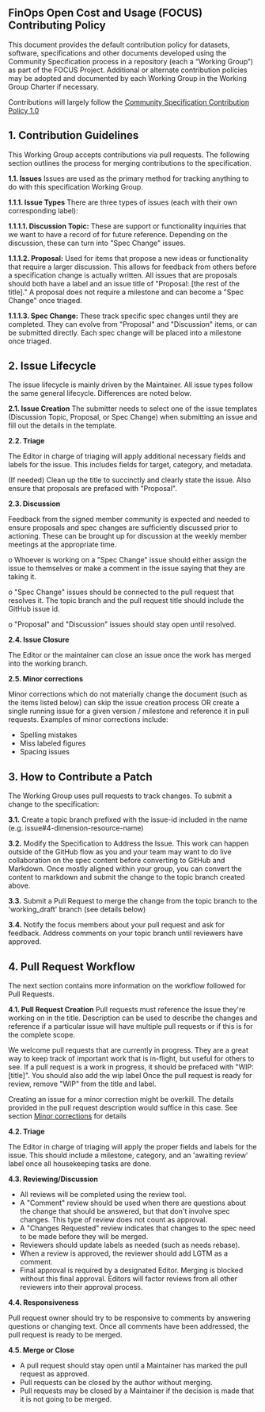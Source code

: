 FinOps Open Cost and Usage (FOCUS) Contributing Policy
-------------------------------------------------------

This document provides the default contribution policy for datasets, software, specifications and other documents developed using the Community Specification process in a repository (each a “Working Group”) as part of the FOCUS Project. Additional or alternate contribution policies may be adopted and documented by each Working Group in the Working Group Charter if necessary.

Contributions will largely follow the [Community Specification Contribution Policy 1.0](https://github.com/CommunitySpecification/Community_Specification/blob/main/6._Contributing.md)

## 1.	Contribution Guidelines

This Working Group accepts contributions via pull requests. The following section outlines the process for merging contributions to the specification.

**1.1.	Issues**  Issues are used as the primary method for tracking anything to do with this specification Working Group.

**1.1.1.	Issue Types**  There are three types of issues (each with their own corresponding label):

**1.1.1.1.	Discussion Topic:** These are support or functionality inquiries that we want to have a record of for future reference. Depending on the discussion, these can turn into "Spec Change" issues.

**1.1.1.2.	Proposal:** Used for items that propose a new ideas or functionality that require a larger discussion. This allows for feedback from others before a specification change is actually written. All issues that are proposals should both have a label and an issue title of "Proposal: [the rest of the title]." A proposal does not require a milestone and can become a "Spec Change" once triaged.

**1.1.1.3.	Spec Change:** These track specific spec changes until they are completed. They can evolve from "Proposal" and "Discussion" items, or can be submitted directly. Each spec change will be placed into a milestone once triaged.

## 2.	Issue Lifecycle

The issue lifecycle is mainly driven by the Maintainer. All issue types follow the same general lifecycle. Differences are noted below.

**2.1.	Issue Creation**
The submitter needs to select one of the issue templates (Discussion Topic, Proposal, or Spec Change) when submitting an issue and fill out the details in the template.

**2.2.	Triage**

The Editor in charge of triaging will apply additional necessary fields and labels for the issue. This includes fields for target, category, and metadata.

(If needed) Clean up the title to succinctly and clearly state the issue. Also ensure that proposals are prefaced with "Proposal".

**2.3.	Discussion**

Feedback from the signed member community is expected and needed to ensure proposals and spec changes are sufficiently discussed prior to actioning. These can be brought up for discussion at the weekly member meetings at the appropriate time.

o	Whoever is working on a "Spec Change" issue should either assign the issue to themselves or make a comment in the issue saying that they are taking it.

o	"Spec Change" issues should be connected to the pull request that resolves it. The topic branch and the pull request title should include the GitHub issue id.

o	"Proposal" and "Discussion" issues should stay open until resolved.

**2.4.	Issue Closure**

The Editor or the maintainer can close an issue once the work has merged into the working branch.

**2.5. Minor corrections**

Minor corrections which do not materially change the document (such as the items listed below) can skip the issue creation process OR create a single running issue for a given version / milestone and reference it in pull requests.
Examples of minor corrections include:
* Spelling mistakes
* Miss labeled figures
* Spacing issues

## 3.	How to Contribute a Patch

The Working Group uses pull requests to track changes. To submit a change to the specification:

**3.1.** Create a topic branch prefixed with the issue-id included in the name (e.g. issue#4-dimension-resource-name)

**3.2.** Modify the Specification to Address the Issue. This work can happen outside of the GitHub flow as you and your team may want to do live collaboration on the spec content before converting to GitHub and Markdown. Once mostly aligned within your group, you can convert the content to markdown and submit the change to the topic branch created above.

**3.3.** Submit a Pull Request to merge the change from the topic branch to the 'working_draft' branch (see details below)

**3.4.** Notify the focus members about your pull request and ask for feedback. Address comments on your topic branch until reviewers have approved.

## 4.	Pull Request Workflow

The next section contains more information on the workflow followed for Pull Requests.

**4.1.	Pull Request Creation**
Pull requests must reference the issue they're working on in the title. Description can be used to describe the changes and reference if a particular issue will have multiple pull requests or if this is for the complete scope.

We welcome pull requests that are currently in progress. They are a great way to keep track of important work that is in-flight, but useful for others to see. If a pull request is a work in progress, it should be prefaced with "WIP: [title]". You should also add the wip label Once the pull request is ready for review, remove "WIP" from the title and label.

Creating an issue for a minor correction might be overkill. The details provided in the pull request description would suffice in this case. See section [Minor corrections](#2.5.-minor-corrections) for details

**4.2.	Triage**

The Editor in charge of triaging will apply the proper fields and labels for the issue. This should include a milestone, category, and an 'awaiting review' label once all housekeeping tasks are done.

**4.3.	Reviewing/Discussion**

* All reviews will be completed using the review tool.
* A "Comment" review should be used when there are questions about the change that should be answered, but that don't involve spec changes. This type of review does not count as approval.
* A "Changes Requested" review indicates that changes to the spec need to be made before they will be merged.
* Reviewers should update labels as needed (such as needs rebase).
* When a review is approved, the reviewer should add LGTM as a comment.
* Final approval is required by a designated Editor. Merging is blocked without this final approval. Editors will factor reviews from all other reviewers into their approval process.

**4.4.	Responsiveness** 

Pull request owner should try to be responsive to comments by answering questions or changing text. Once all comments have been addressed, the pull request is ready to be merged.

**4.5.	Merge or Close**

* A pull request should stay open until a Maintainer has marked the pull request as approved.
* Pull requests can be closed by the author without merging.
* Pull requests may be closed by a Maintainer if the decision is made that it is not going to be merged.